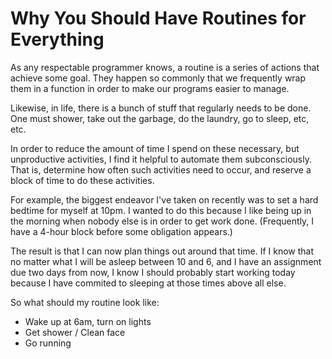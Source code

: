 Why You Should Have Routines for Everything
===========================================

As any respectable programmer knows, a routine is a series of actions that achieve some goal. They happen so commonly that we frequently wrap them in a function in order to make our programs easier to manage.

Likewise, in life, there is a bunch of stuff that regularly needs to be done. One must shower, take out the garbage, do the laundry, go to sleep, etc, etc.

In order to reduce the amount of time I spend on these necessary, but unproductive activities, I find it helpful to automate them subconsciously. That is, determine how often such activities need to occur, and reserve a block of time to do these activities.

For example, the biggest endeavor I've taken on recently was to set a hard bedtime for myself at 10pm. I wanted to do this because I like being up in the morning when nobody else is in order to get work done. (Frequently, I have a 4-hour block before some obligation appears.)

The result is that I can now plan things out around that time. If I know that no matter what I will be asleep between 10 and 6, and I have an assignment due two days from now, I know I should probably start working today because I have commited to sleeping at those times above all else.

So what should my routine look like:
*   Wake up at 6am, turn on lights
*   Get shower / Clean face
*   Go running
